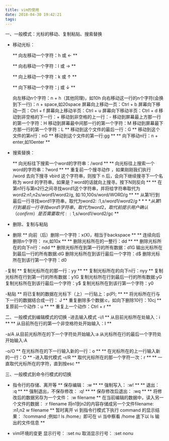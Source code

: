 ```yaml
---
title: vim的使用
date: 2018-04-30 19:42:21
tags:
---
```

一、一般模式：光标的移动、复制粘贴、搜索替换
- 移动光标： 

	** 向左移动一个字符：h 或 ← **

	** 向右移动一个字符：l 或 → **

	** 向上移动一个字符：k 或 ↑ **

	** 向下移动一个字符：j 或 ↓ **

	向左移动n个字符：n + h（其他同理)，如10h
	向右移动这一行的n个字符(会换到下一行)：n + space,如20space
	屏幕向上移动一页：Ctrl + b
	屏幕向下移动一页：Ctrl + f
	屏幕向上移动半页：Ctrl + u
	屏幕向下移动半页：Ctrl + d
	移动到非空格的下一行：+
	移动到非空格的上一行：-
	移动到屏幕最上方那一行的第一个字符：H
	移动到屏幕最中间那一行的第一个字符：M
	移动到屏幕最下方那一行的第一个字符：L
	** 移动到这个文件的最后一行：G **
	移动到这个文件的第n行：nG
	** 移动到这个文件的第一行:gg **
	** 向下移动n行：n + enter,如10enter **

- 搜索替换：
	
	** 向光标往下搜索一个word的字符串：/word **
	** 向光标往上搜索一个word的字符串：?word **
	** 重复前一个搜寻动作 ，如果刚刚我们执行 /word 去向下搜寻 vbird 这个字符串，则按下 n 后，会向下继续搜寻下一个名称为 word 的字符串。如果是？word的话就向上搜寻。按下N则反向 **
	** 在第n1行与第n2行之间寻找word1这个字符串，并将给字符串取代为word2:n1,n2s/word1/word2/g, 如:10,100s/word/WORD/g **
	** 从第1行到最后一行寻找word1字符串，取代为word2: :1,$s/word1/word2/g **
	** 从第1行到最后一行寻找word1字符串，取代为word2，取代前提示用户确认（confirm）是否需要取代: :1,$s/word1/word2/gc **
	

- 删除、复制与粘贴
- 删除
	** 向前（后）删除一个字符：x(X)，相当于backspace **
	** 连续向后删除n个字符： nx,如10x **
	** 删除光标所在的一整行：dd **
	** 删除光标所在的向下n行：ndd **
	删除光标所在到第一行的所有数据：d1G
	输出光标所在到最后一行的所有数据:dG
	删除光标所在到该行最后一个字符：d$
	删除光标所在到该行第一个字符：d0
	
-复制
	** 复制光标所在的那一行：yy **
	** 复制光标所在的向下n行：nyy **
	复制光标所在行到第一行的所有数据：y1G
	复制光标所在行到最后一行的所有数据:yG
	复制光标所在到该行最后一个字符：y$
	复制光标所在到该行第一个字符：y0

-粘贴
	** 将已复制的数据在光标下（上）一行贴上：p(P); **
	** 将光标所在行与 下一行的数据结合成一行： J **
	重复删除多个数据:c，如向下删除10行：10cj
	** 复原前一个动作：u **
	** 重复上一个动作：Ctrl + r **



二、一般模式到编辑模式的切换
-进去输入模式
-i/I
	** 从目前光标所在处输入：i **
	** 从目前所在行的第一个非空格符处开始输入：I **
	
-a/A
	从目前光标所在的下一个字符处开始输入:a
	从光标所在行的最后一个字符处开始输入:A

-o/O
	** 在光标所在的下一行输入新的一行：o **
	** 在光标所在的上一行输入新的一行：O **
-进入取代模式
-r/R
	** 取代光标所在的那一个字符一次：r **
	** 一直取代光标所在的字符，直到按esc **


三、一般模式到命令行模式的切换
- 指令行的存储、离开等
	** 保存编辑： :w **
	** 强制写入： :w! **
	** 退出： :q **
	** 强制退出，不保存修改： :q! **
	** 保存修改后退出： :wq **
	** 将修改后的数据另存为一个文件： :w filename **
	在当前编辑的数据中，读入另一个文件的数据： :r filename 
 	将n1到n2的内容存储成另一个文件filename: :n1,n2 w filename
	** 	暂时离开 vi 到指令行模式下执行 command 的显示结果： :!command ;例如:! ls /home』即可在 vi 当中察看 /home 底下以 ls 输出的文件信息 **

- vim环境的变更
	显示行号： :set nu
	取消显示行号： :set nonu